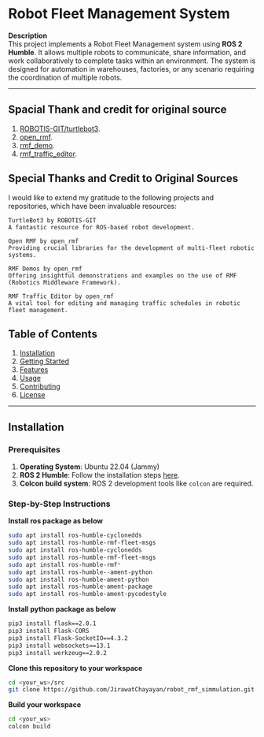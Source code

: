 # Robot Fleet Management System

**Description**  
This project implements a Robot Fleet Management system using **ROS 2 Humble**. It allows multiple robots to communicate, 
share information, and work collaboratively to complete tasks within an environment. The system is designed for automation in warehouses, 
factories, or any scenario requiring the coordination of multiple robots.

---

## Spacial Thank and credit for original source

1. [ROBOTIS-GIT/turtlebot3](#https://github.com/ROBOTIS-GIT/turtlebot3/tree/humble-devel).
2. [open_rmf](#https://github.com/open-rmf).
3. [rmf_demo](#https://github.com/open-rmf/rmf_demos).
4. [rmf_traffic_editor](#https://github.com/open-rmf/rmf_traffic_editor).

## Special Thanks and Credit to Original Sources

I would like to extend my gratitude to the following projects and repositories, which have been invaluable resources:

    TurtleBot3 by ROBOTIS-GIT
    A fantastic resource for ROS-based robot development.

    Open RMF by open_rmf
    Providing crucial libraries for the development of multi-fleet robotic systems.

    RMF Demos by open_rmf
    Offering insightful demonstrations and examples on the use of RMF (Robotics Middleware Framework).

    RMF Traffic Editor by open_rmf
    A vital tool for editing and managing traffic schedules in robotic fleet management.


## Table of Contents

1. [Installation](#installation)
2. [Getting Started](#getting-started)
3. [Features](#features)
4. [Usage](#usage)
5. [Contributing](#contributing)
6. [License](#license)

---

## Installation

### Prerequisites

1. **Operating System**: Ubuntu 22.04 (Jammy)
2. **ROS 2 Humble**: Follow the installation steps [here](#ros-2-humble-installation-for-ubuntu).
3. **Colcon build system**: ROS 2 development tools like `colcon` are required.

### Step-by-Step Instructions

**Install ros package as below**
   ```bash
   sudo apt install ros-humble-cyclonedds
   sudo apt install ros-humble-rmf-fleet-msgs
   sudo apt install ros-humble-cyclonedds
   sudo apt install ros-humble-rmf-fleet-msgs
   sudo apt install ros-humble-rmf*
   sudo apt install ros-humble--ament-python
   sudo apt install ros-humble-ament-python
   sudo apt install ros-humble-ament-package 
   sudo apt install ros-humble-ament-pycodestyle 
   ```
**Install python package as below**
   ```bash
   pip3 install flask==2.0.1
   pip3 install Flask-CORS
   pip3 install Flask-SocketIO==4.3.2
   pip3 install websockets==13.1
   pip3 install werkzeug==2.0.2
   ```
**Clone this repository to your workspace**
   ```bash
   cd <your_ws>/src
   git clone https://github.com/JirawatChayayan/robot_rmf_simmulation.git .
   ```
**Build your workspace**
   ```bash
   cd <your_ws>
   colcon build
   ```



